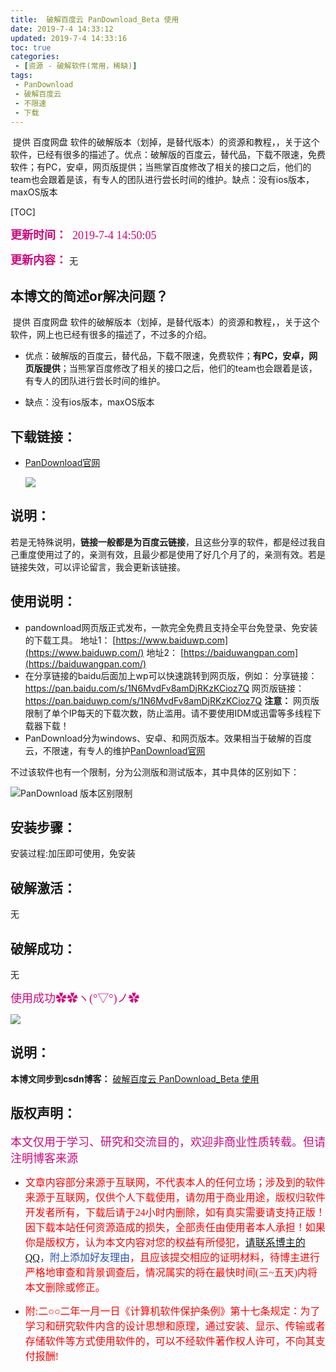 ```yaml
---
title:  破解百度云 PanDownload_Beta 使用
date: 2019-7-4 14:33:12
updated: 2019-7-4 14:33:16
toc: true
categories: 
 - [资源 - 破解软件(常用，稀缺)]
tags: 
 - PanDownload
 - 破解百度云
 - 不限速
 - 下载
---
```




​		提供 百度网盘 软件的破解版本（划掉，是替代版本）的资源和教程，，关于这个软件，已经有很多的描述了。优点：破解版的百度云，替代品，下载不限速，免费软件；有PC，安卓，网页版提供；当熊掌百度修改了相关的接口之后，他们的team也会跟着是该，有专人的团队进行尝长时间的维护。缺点：没有ios版本，maxOS版本

<!-- more -->

[TOC]

<font color=#D0087E size=4 face="幼圆">**更新时间：**  2019-7-4 14:50:05</font>

<font color=#D0087E size=4 face="幼圆">**更新内容：**</font>    无



## 本博文的简述or解决问题？

​		提供 百度网盘 软件的破解版本（划掉，是替代版本）的资源和教程，，关于这个软件，网上也已经有很多的描述了，不过多的介绍。

- 优点：破解版的百度云，替代品，下载不限速，免费软件；**有PC，安卓，网页版提供**；当熊掌百度修改了相关的接口之后，他们的team也会跟着是该，有专人的团队进行尝长时间的维护。

- 缺点：没有ios版本，maxOS版本



## 下载链接：

- [PanDownload官网](http://pandownload.com/)

    ![](https://raw.githubusercontent.com/touwoyimuli/FigureBed/master/img/20190704140103.png)




## 说明：

若是无特殊说明，**链接一般都是为百度云链接**，且这些分享的软件，都是经过我自己重度使用过了的，亲测有效，且最少都是使用了好几个月了的，亲测有效。若是链接失效，可以评论留言，我会更新该链接。



## 使用说明：

- pandownload网页版正式发布，一款完全免费且支持全平台免登录、免安装的下载工具。
    地址1： [https://www.baiduwp.com](https://www.baiduwp.com/)
    地址2： [https://baiduwangpan.com](https://baiduwangpan.com/)
- 在分享链接的baidu后面加上wp可以快速跳转到网页版，例如：
    分享链接： <https://pan.baidu.com/s/1N6MvdFv8amDjRKzKCioz7Q>
    网页版链接： <https://pan.baiduwp.com/s/1N6MvdFv8amDjRKzKCioz7Q>
    **注意：**  网页版限制了单个IP每天的下载次数，防止滥用。请不要使用IDM或迅雷等多线程下载器下载！
- PanDownload分为windows、安卓、和网页版本。效果相当于破解的百度云，不限速，有专人的维护[PanDownload官网](http://pandownload.com/)



不过该软件也有一个限制，分为公测版和测试版本，其中具体的区别如下：

![PanDownload 版本区别限制](https://raw.githubusercontent.com/touwoyimuli/FigureBed/master/img/20190704144501.png)





## 安装步骤：

安装过程:加压即可使用，免安装



## 破解激活：

无



##   破解成功：

无



 

<font color=#D0087E size=4 face="幼圆">使用成功✿✿ヽ(°▽°)ノ✿</font>

![](https://raw.githubusercontent.com/touwoyimuli/FigureBed/master/img/20190704144857.gif)



## 说明：

**本博文同步到csdn博客：**  [破解百度云 PanDownload_Beta 使用](https://blog.csdn.net/qq_33154343/article/details/94618573)



## 版权声明：

<font color=#D0087E size=4 face="幼圆">本文仅用于学习、研究和交流目的，欢迎非商业性质转载。但请注明博客来源</font>

- <font color=#FF0101 size=3 face="幼圆">文章内容部分来源于互联网，不代表本人的任何立场；涉及到的软件来源于互联网，仅供个人下载使用，请勿用于商业用途，版权归软件开发者所有，下载后请于24小时内删除，如有真实需要请支持正版！因下载本站任何资源造成的损失，全部责任由使用者本人承担！如果你是版权方，认为本文内容对您的权益有所侵犯，<font color=#2B4FB0 size=3 face="幼圆">[请联系博主的QQ](https://touwoyimuli.github.io/about/)，附上添加好友理由</font>，且应该提交相应的证明材料，待博主进行严格地审查和背景调查后，情况属实的将在最快时间(三~五天)内将本文删除或修正。</font>

- <font color=#FF0101 size=3 face="幼圆">附:二○○二年一月一日《计算机软件保护条例》第十七条规定：为了学习和研究软件内含的设计思想和原理，通过安装、显示、传输或者存储软件等方式使用软件的，可以不经软件著作权人许可，不向其支付报酬!</font>





